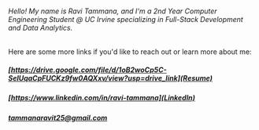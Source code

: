###### Hello! My name is Ravi Tammana, and I'm a 2nd Year Computer Engineering Student @ UC Irvine specializing in Full-Stack Development and Data Analytics. 

Here are some more links if you'd like to reach out or learn more about me:
##### [https://drive.google.com/file/d/1oB2woCp5C-SelUqaCpFUCKz9fw0AQXxv/view?usp=drive_link](Resume) 
##### [https://www.linkedin.com/in/ravi-tammana](LinkedIn)
##### [tammanaravit25@gmail.com](Email)
<!--
**Raviteja-Tammana/Raviteja-Tammana** is a ✨ _special_ ✨ repository because its `README.md` (this file) appears on your GitHub profile.

Here are some ideas to get you started:

- 🔭 I’m currently working on ...
- 🌱 I’m currently learning ...
- 👯 I’m looking to collaborate on ...
- 🤔 I’m looking for help with ...
- 💬 Ask me about ...
- 📫 How to reach me: ...
- 😄 Pronouns: ...
- ⚡ Fun fact: ...
-->
